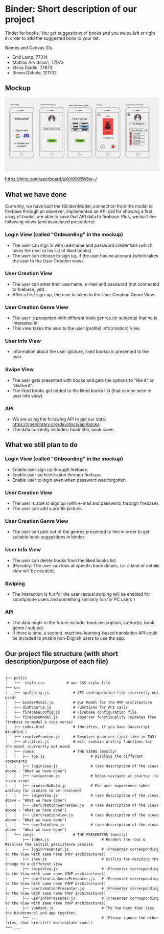 # Binder: Short description of our project

Tinder for books. You get suggestions of books and you swipe left or right in order to add the suggested book to your list.

Names and Canvas IDs

- Emil Lantz, 77314
- Mattias Arvidsson, 77973
- Elvira Dzidic, 77673 
- Simon Döbele, 121732


## Mockup
![alt text](screens.png)

https://miro.com/app/board/uXjVOIKRW6w=/

## What we have done
Currently, we have built the (Binder)Model, connection from the model to firebase through an observer, implemented an API call for showing a first array of books, are able to save that API data to firebase. Plus, we built the following views (and associated presenters):

### Login View (called "Onboarding" in the mockup)
- The user can sign in with username and password credentials (which takes the user to his list of liked books).
- The user can choose to sign up, if the user has no account (which takes the user to the User Creation view).

### User Creation View
- The user can enter their username, e-mail and password (not connected to firebase, yet).
- After a first sign-up, the user is taken to the User Creation Genre View.

### User Creation Genre View
- The user is presented with different book genres (or subjects) that he is interested in.
- This view takes the user to the user (profile) info(rmation) view.

### User Info View
- Information about the user (picture, liked books) is presented to the user.

### Swipe View
- The user gets presented with books and gets the options to “like it” or “dislike it”.
- The liked books get added to the liked books list (that can be seen in user info view).

### API
- We are using the following API to get our data: https://openlibrary.org/dev/docs/api/books
- The data currently includes: book title, book cover. 


## What we still plan to do

### Login View (called "Onboarding" in the mockup)
- Enable user sign up through firebase.
- Enable user authentication through firebase.
- Enable user to login even when password was forgotten.

### User Creation View
- The user is able to sign up (with e-mail and password, through firebase).
- The user can add a profile picture.

### User Creation Genre View
- The user can pick out of the genres presented to him in order to get suitable book suggestions in binder.

### User Info View
- The user can delete books from the liked books list.
- (Possibly: The user can look at specific book details, i.e. a kind of details view will be needed).

### Swiping
- The interaction is fun for the user (actual swiping will be enabled for smartphone users and something similarly fun for PC users.)

### API
- The data might in the future include: book description, author(s), book genre / subject.
- If there is time, a second, machine-learning-based translation API could be included to enable non-English users to use the app.


## Our project file structure (with short description/purpose of each file)
```
.
├── public
│   └──  style.css          # our CSS style file
├── src                     
│   ├── apiConfig.js           # API configuration file (currently not used)       
│   ├── binderModel.js         # Our Model for the MVP architecture
│   ├── dishSource.js          # Functions for API calls
│   ├── firebaseConfig.js      # Firebase configuration file
│   ├── firebaseModel.js       # Observer functionality (updates from firebase to model & vice versa)
│   ├── index.html             # (Notifies, if you have Javascript disabled.)
│   ├── resolvePromise.js      # Resolves promises (just like in TW3)
│   ├── utilities.js           # will contain utility functions for the model (currently not used)
│   ├── views                  # THE VIEWS (mostly)
│   │   ├── app.js                     # Displays the different components
│   │   ├── loginView.js               # (see description of the views above - "What we have done")
│   │   ├── navigation.js              # helps navigate at startup (to login view)
│   │   ├── promiseNoData.js           # For user experience (when waiting for promise to be resolved)
│   │   ├── swipeView.js               # (see description of the views above - "What we have done")
│   │   ├── userCreationGenreView.js   # (see description of the views above - "What we have done")
│   │   ├── userCreationView.js        # (see description of the views above - "What we have done")
│   │   └── userInfoView.js            # (see description of the views above - "What we have done")
│   └── vuejs                  # THE PRESENTERS (mostly) 
│       ├── index.js                        # Renders the root & Resolves the initial persistence promise
│       ├── loginPresenter.js               # (Presenter corresponding to the View with same name (MVP architecture))
│       ├── show.js                         # utility for deciding the change to a different view
│       ├── swipeView.js                    # (Presenter corresponding to the View with same name (MVP architecture))
│       ├── userCreationGenrePresenter.js   # (Presenter corresponding to the View with same name (MVP architecture))
│       ├── userCreationPresenter.js        # (Presenter corresponding to the View with same name (MVP architecture))
│       ├── userInfoPresenter.js            # (Presenter corresponding to the View with same name (MVP architecture))
│       ├── VueRoot.js                      # The Vue Root that ties the bindermodel and app together.
│       └── ...                             # (Please ignore the other files, that are still boilerplate code.)
└── ...
```
